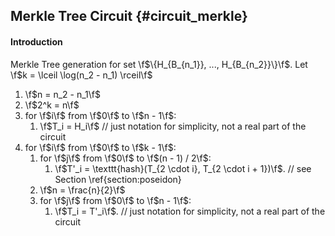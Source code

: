 ## Merkle Tree Circuit {#circuit_merkle}
#### Introduction

Merkle Tree generation for set \f$\{H_{B_{n_1}}, ..., H_{B_{n_2}}\}\f$.
Let \f$k = \lceil \log(n_2 - n_1) \rceil\f$

1. \f$n = n_2 - n_1\f$
2. \f$2^k = n\f$
3. for \f$i\f$ from \f$0\f$ to \f$n - 1\f$:
   1. \f$T_i = H_i\f$ // just notation for simplicity, not a real part of the circuit
4. for \f$i\f$ from \f$0\f$ to \f$k - 1\f$:
   1. for \f$j\f$ from \f$0\f$ to \f$(n - 1) / 2\f$:
      1. \f$T'_i = \texttt{hash}(T_{2 \cdot  i}, T_{2 \cdot i + 1})\f$. // see Section \ref{section:poseidon}
   2. \f$n = \frac{n}{2}\f$
   3. for \f$j\f$ from \f$0\f$ to \f$n - 1\f$:
      1. \f$T_i = T'_i\f$. // just notation for simplicity, not a real part of the circuit